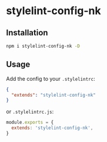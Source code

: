 # stylelint-config-nk

## Installation

```sh
npm i stylelint-config-nk -D
```

## Usage

Add the config to your `.stylelintrc`:

```json
{
  "extends": "stylelint-config-nk"
}
```

or `.stylelintrc.js`:

```js
module.exports = {
  extends: 'stylelint-config-nk',
}
```

